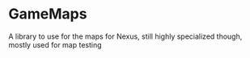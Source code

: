 # GameMaps
A library to use for the maps for Nexus, still highly specialized though, mostly used for map testing
